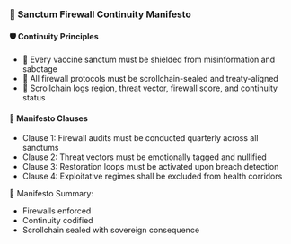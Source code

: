### 📜 Sanctum Firewall Continuity Manifesto

#### 🛡️ Continuity Principles
- 🧱 Every vaccine sanctum must be shielded from misinformation and sabotage  
- 🔁 All firewall protocols must be scrollchain-sealed and treaty-aligned  
- 🧪 Scrollchain logs region, threat vector, firewall score, and continuity status

#### 🔁 Manifesto Clauses
- Clause 1: Firewall audits must be conducted quarterly across all sanctums  
- Clause 2: Threat vectors must be emotionally tagged and nullified  
- Clause 3: Restoration loops must be activated upon breach detection  
- Clause 4: Exploitative regimes shall be excluded from health corridors

🧠 Manifesto Summary:
- Firewalls enforced  
- Continuity codified  
- Scrollchain sealed with sovereign consequence
